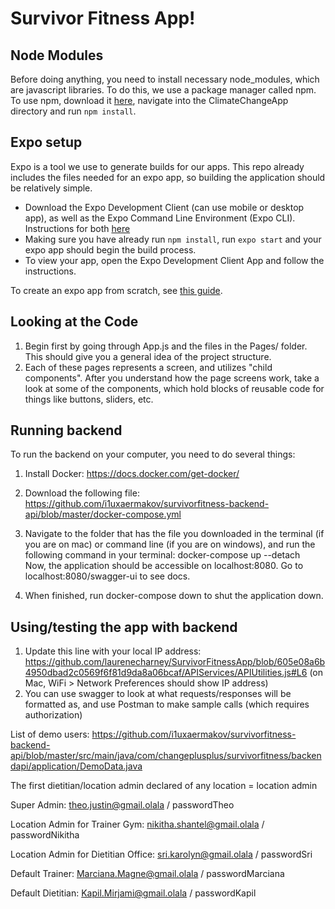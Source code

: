 # Survivor Fitness App! 

## Node Modules
Before doing anything, you need to install necessary node_modules, which are javascript libraries. To do this, we use a package manager called npm. To use npm, download it [here](https://www.npmjs.com/get-npm), navigate into the ClimateChangeApp directory and run `npm install`. 

## Expo setup

Expo is a tool we use to generate builds for our apps. This repo already includes the files needed for an expo app, so building the application should be relatively simple.
* Download the Expo Development Client (can use mobile or desktop app), as well as the Expo Command Line Environment (Expo CLI). Instructions for both [here](https://expo.io/tools#cli)
* Making sure you have already run `npm install`, run `expo start` and your expo app should begin the build process.
* To view your app, open the Expo Development Client App and follow the instructions.

To create an expo app from scratch, see [this guide](https://docs.expo.io/get-started/create-a-new-app/). 

## Looking at the Code
1. Begin first by going through App.js and the files in the Pages/ folder. This should give you a general idea of the project structure.
2. Each of these pages represents a screen, and utilizes "child components". After you understand how the page screens work, take a look at some of the components, which hold blocks of reusable code for things like buttons, sliders, etc. 

## Running backend
To run the backend on your computer, you need to do several things:
1. Install Docker: https://docs.docker.com/get-docker/
2. Download the following file:
https://github.com/i1uxaermakov/survivorfitness-backend-api/blob/master/docker-compose.yml
3. Navigate to the folder that has the file you downloaded in the terminal (if you are on mac) or command line (if you are on windows), and run the following command in your terminal:
docker-compose up --detach   
    Now, the application should be accessible on localhost:8080. Go to localhost:8080/swagger-ui to see docs.

4. When finished, run docker-compose down to shut the application down.

## Using/testing the app with backend 
1. Update this line with your local IP address: https://github.com/laurenecharney/SurvivorFitnessApp/blob/605e08a6b4950dbad2c0569f6f81d9da8a06bcaf/APIServices/APIUtilities.js#L6 (on Mac, WiFi > Network Preferences should show IP address)
2. You can use swagger to look at what requests/responses will be formatted as, and use Postman to make sample calls (which requires authorization)

List of demo users: https://github.com/i1uxaermakov/survivorfitness-backend-api/blob/master/src/main/java/com/changeplusplus/survivorfitness/backendapi/application/DemoData.java

The first dietitian/location admin declared of any location =  location admin


Super Admin: 
theo.justin@gmail.olala / passwordTheo

Location Admin for Trainer Gym: nikitha.shantel@gmail.olala / passwordNikitha

Location Admin for Dietitian Office: sri.karolyn@gmail.olala / passwordSri


Default Trainer: Marciana.Magne@gmail.olala / passwordMarciana

Default Dietitian: Kapil.Mirjami@gmail.olala / passwordKapil
